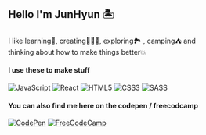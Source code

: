 ## Hello I'm JunHyun 🏝


I like learning📖, creating👨🏻‍💻, exploring🏞 , camping⛺️ and <br />
thinking about how to make things better💥 <br />

#### I use these to make stuff

<img alt="JavaScript" src="https://img.shields.io/badge/javascript%20-%23323330.svg?&style=for-the-badge&logo=javascript&logoColor=%23F7DF1E"/> 
<img alt="React" src="https://img.shields.io/badge/react%20-%23323330.svg?&style=for-the-badge&logo=react&logoColor=%2361DAFB"/> 
<img alt="HTML5" src="https://img.shields.io/badge/html5%20-%23323330.svg?&style=for-the-badge&logo=html5&logoColor=red"/> 
<img alt="CSS3" src="https://img.shields.io/badge/css3%20-%23323330.svg?&style=for-the-badge&logo=css3&logoColor=blue"/> 
<img alt="SASS" src="https://img.shields.io/badge/SASS%20-%23323330.svg?&style=for-the-badge&logo=SASS&logoColor=hotpink"/>  


#### You can also find me here on the codepen / freecodcamp

[<img alt="CodePen" src="https://img.shields.io/badge/Codepen-000000?style=for-the-badge&logo=codepen&logoColor=white"/>](https://codepen.io/anniebombanie)
[<img alt="FreeCodeCamp" src="https://img.shields.io/badge/freecodcamp-000000?style=for-the-badge&logo=freecodecamp&logoColor=white&color=red"/>](https://www.freecodecamp.org/junhyunLee)

